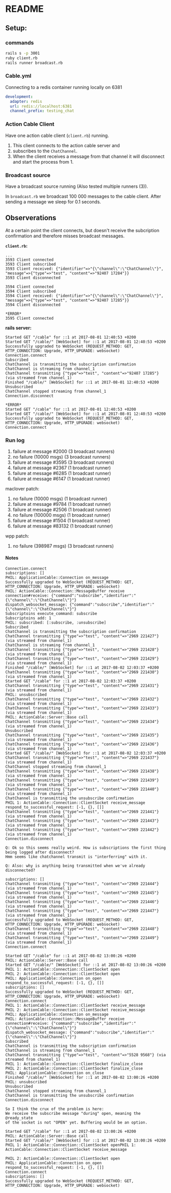 # README

## Setup:

### commands

```bash
rails s -p 3001
ruby client.rb
rails runner broadcast.rb
```

### Cable.yml

Connecting to a redis container running locally on 6381

```yaml
development:
  adapter: redis
  url: redis://localhost:6381
  channel_prefix: testing_chat
```

### Action Cable Client

Have one action cable client (`client.rb`) running.

1. This client connects to the action cable server and
2. subscribes to the `ChatChannel`.
3. When the client receives a message from that channel it will disconnect and
   start the process from 1.

### Broadcast source

Have a broadcast source running (Also tested multiple runners (3)).

In `broadcast.rb` we broadcast 100 000 messages to the cable client. After
sending a message we sleep for 0.1 seconds.

## Observerations

At a certain point the client connects, but doesn't receive the subcription
confirmation and therefore misses broadcast messages.

**`client.rb`:**

```log
...
3593 Client connected
3593 Client subscribed
3593 Client received: {"identifier"=>"{\"channel\":\"ChatChannel\"}", "message"=>{"type"=>"test", "content"=>"92407 17284"}}
3593 Client disconnected

3594 Client connected
3594 Client subscribed
3594 Client received: {"identifier"=>"{\"channel\":\"ChatChannel\"}", "message"=>{"type"=>"test", "content"=>"92407 17285"}}
3594 Client disconnected

*ERROR*
3595 Client connected
```

**rails server:**

```log
Started GET "/cable" for ::1 at 2017-08-01 12:40:53 +0200
Started GET "/cable/" [WebSocket] for ::1 at 2017-08-01 12:40:53 +0200
Successfully upgraded to WebSocket (REQUEST_METHOD: GET, HTTP_CONNECTION: Upgrade, HTTP_UPGRADE: websocket)
Connection.connect
Subscribed
ChatChannel is transmitting the subscription confirmation
ChatChannel is streaming from channel_1
ChatChannel transmitting {"type"=>"test", "content"=>"92407 17285"} (via streamed from channel_1)
Finished "/cable/" [WebSocket] for ::1 at 2017-08-01 12:40:53 +0200
Unsubscribed
ChatChannel stopped streaming from channel_1
Connection.disconnect

*ERROR*
Started GET "/cable" for ::1 at 2017-08-01 12:40:53 +0200
Started GET "/cable/" [WebSocket] for ::1 at 2017-08-01 12:40:53 +0200
Successfully upgraded to WebSocket (REQUEST_METHOD: GET, HTTP_CONNECTION: Upgrade, HTTP_UPGRADE: websocket)
Connection.connect
```

### Run log

1. failure at message #2000  (3 broadcast runners)
2. no failure (10000 msgs)   (3 broadcast runners)
3. failure at message #3595  (3 broadcast runners)
4. failure at message #2367  (1 broadcast runner)
5. failure at message #6285  (1 broadcast runner)
6. failure at message #6147  (1 broadcast runner)

maclover patch:
1. no failure (10000 msgs)   (1 broadcast runner)
2. failure at message #9784  (1 broadcast runner)
3. failure at message #2506  (1 broadcast runner)
4. no failure (100000 msgs)  (1 broadcast runner)
5. failure at message #1504  (1 broadcast runner)
6. failure at message #83132 (1 broadcast runner)

wpp patch:
1. no failure (398987 msgs)  (3 broadcast runners)

#### Notes

```log
Connection.connect
subscriptions: []
PHIL: ApplicationCable::Connection on_message
Successfully upgraded to WebSocket (REQUEST_METHOD: GET, HTTP_CONNECTION: Upgrade, HTTP_UPGRADE: websocket)
PHIL: ActionCable::Connection::MessageBuffer receive
connection#receive: {"command":"subscribe","identifier":"{\"channel\":\"ChatChannel\"}"}
dispatch_websocket_message: {"command":"subscribe","identifier":"{\"channel\":\"ChatChannel\"}"}
Subscriptoins execute_command: subscribe
Subscriptoins add: 1
PHIL: subscribed: [:subscribe, :unsubscribe]
Subscribed
ChatChannel is transmitting the subscription confirmation
ChatChannel transmitting {"type"=>"test", "content"=>"2969 221427"} (via streamed from channel_1)
ChatChannel is streaming from channel_1
ChatChannel transmitting {"type"=>"test", "content"=>"2969 221428"} (via streamed from channel_1)
ChatChannel transmitting {"type"=>"test", "content"=>"2969 221429"} (via streamed from channel_1)
Finished "/cable/" [WebSocket] for ::1 at 2017-08-02 12:03:37 +0200
ChatChannel transmitting {"type"=>"test", "content"=>"2969 221430"} (via streamed from channel_1)
Started GET "/cable" for ::1 at 2017-08-02 12:03:37 +0200
ChatChannel transmitting {"type"=>"test", "content"=>"2969 221431"} (via streamed from channel_1)
PHIL: unsubscribed
ChatChannel transmitting {"type"=>"test", "content"=>"2969 221432"} (via streamed from channel_1)
ChatChannel transmitting {"type"=>"test", "content"=>"2969 221433"} (via streamed from channel_1)
PHIL: ActionCable::Server::Base call
ChatChannel transmitting {"type"=>"test", "content"=>"2969 221434"} (via streamed from channel_1)
Unsubscribed
ChatChannel transmitting {"type"=>"test", "content"=>"2969 221435"} (via streamed from channel_1)
ChatChannel transmitting {"type"=>"test", "content"=>"2969 221436"} (via streamed from channel_1)
Started GET "/cable/" [WebSocket] for ::1 at 2017-08-02 12:03:37 +0200
ChatChannel transmitting {"type"=>"test", "content"=>"2969 221437"} (via streamed from channel_1)
ChatChannel stopped streaming from channel_1
ChatChannel transmitting {"type"=>"test", "content"=>"2969 221438"} (via streamed from channel_1)
ChatChannel transmitting {"type"=>"test", "content"=>"2969 221439"} (via streamed from channel_1)
ChatChannel transmitting {"type"=>"test", "content"=>"2969 221440"} (via streamed from channel_1)
ChatChannel is transmitting the unsubscribe confirmation
PHIL 1: ActionCable::Connection::ClientSocket receive_message
respond_to_successful_request: [-1, {}, []]
ChatChannel transmitting {"type"=>"test", "content"=>"2969 221441"} (via streamed from channel_1)
ChatChannel transmitting {"type"=>"test", "content"=>"2969 221443"} (via streamed from channel_1)
ChatChannel transmitting {"type"=>"test", "content"=>"2969 221442"} (via streamed from channel_1)
Connection.disconnect

Q: Ok so this seems really weird. How is subscriptions the first thing being logged after disconnect?
Hmm seems like chatchannel transmit is "interferring" with it.

Q: Also: why is anything being transmitted when we've already disconnected?

subscriptions: []
ChatChannel transmitting {"type"=>"test", "content"=>"2969 221444"} (via streamed from channel_1)
ChatChannel transmitting {"type"=>"test", "content"=>"2969 221445"} (via streamed from channel_1)
ChatChannel transmitting {"type"=>"test", "content"=>"2969 221446"} (via streamed from channel_1)
ChatChannel transmitting {"type"=>"test", "content"=>"2969 221447"} (via streamed from channel_1)
Successfully upgraded to WebSocket (REQUEST_METHOD: GET, HTTP_CONNECTION: Upgrade, HTTP_UPGRADE: websocket)
ChatChannel transmitting {"type"=>"test", "content"=>"2969 221448"} (via streamed from channel_1)
ChatChannel transmitting {"type"=>"test", "content"=>"2969 221449"} (via streamed from channel_1)
Connection.connect
```

```log
Started GET "/cable" for ::1 at 2017-08-02 13:00:26 +0200
PHIL: ActionCable::Server::Base call
Started GET "/cable/" [WebSocket] for ::1 at 2017-08-02 13:00:26 +0200
PHIL 1: ActionCable::Connection::ClientSocket open
PHIL 2: ActionCable::Connection::ClientSocket open
PHIL: ApplicationCable::Connection on_open
respond_to_successful_request: [-1, {}, []]
subscriptions: []
Successfully upgraded to WebSocket (REQUEST_METHOD: GET, HTTP_CONNECTION: Upgrade, HTTP_UPGRADE: websocket)
Connection.connect
PHIL 1: ActionCable::Connection::ClientSocket receive_message
PHIL 2: ActionCable::Connection::ClientSocket receive_message
PHIL: ApplicationCable::Connection on_message
PHIL: ActionCable::Connection::MessageBuffer receive
connection#receive: {"command":"subscribe","identifier":"{\"channel\":\"ChatChannel\"}"}
dispatch_websocket_message: {"command":"subscribe","identifier":"{\"channel\":\"ChatChannel\"}"}
Subscribed
ChatChannel is transmitting the subscription confirmation
ChatChannel is streaming from channel_1
ChatChannel transmitting {"type"=>"test", "content"=>"5528 9568"} (via streamed from channel_1)
PHIL 1: ActionCable::Connection::ClientSocket finalize_close
PHIL 2: ActionCable::Connection::ClientSocket finalize_close
PHIL: ApplicationCable::Connection on_close
Finished "/cable/" [WebSocket] for ::1 at 2017-08-02 13:00:26 +0200
PHIL: unsubscribed
Unsubscribed
ChatChannel stopped streaming from channel_1
ChatChannel is transmitting the unsubscribe confirmation
Connection.disconnect

So I think the crux of the problem is here:
We receive the subscribe message "during" open, meaning the @ready_state
of the socket is not "OPEN" yet. Buffering would be an option.

Started GET "/cable" for ::1 at 2017-08-02 13:00:26 +0200
PHIL: ActionCable::Server::Base call
Started GET "/cable/" [WebSocket] for ::1 at 2017-08-02 13:00:26 +0200
PHIL 1: ActionCable::Connection::ClientSocket openPHIL 1: ActionCable::Connection::ClientSocket receive_message

PHIL 2: ActionCable::Connection::ClientSocket open
PHIL: ApplicationCable::Connection on_open
respond_to_successful_request: [-1, {}, []]
Connection.connect
subscriptions: []
Successfully upgraded to WebSocket (REQUEST_METHOD: GET, HTTP_CONNECTION: Upgrade, HTTP_UPGRADE: websocket)
```
